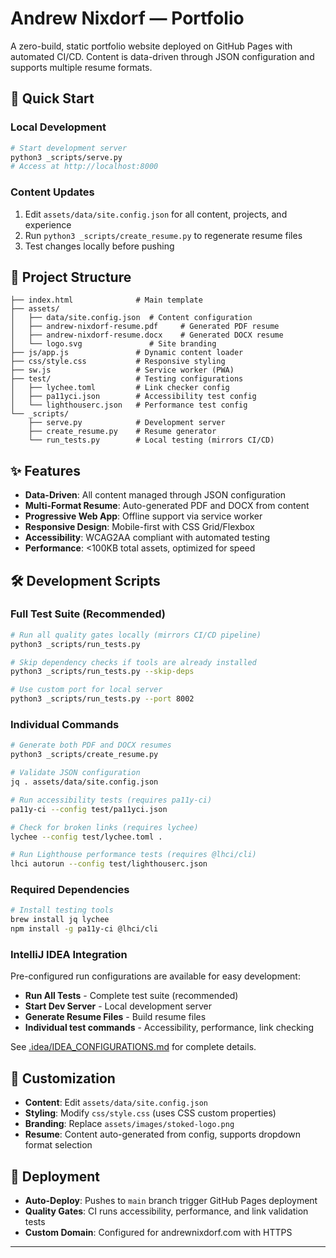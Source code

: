 
# Andrew Nixdorf — Portfolio

A zero-build, static portfolio website deployed on GitHub Pages with automated CI/CD. Content is data-driven through JSON configuration and supports multiple resume formats.

## 🚀 Quick Start

### Local Development
```bash
# Start development server
python3 _scripts/serve.py
# Access at http://localhost:8000
```

### Content Updates
1. Edit `assets/data/site.config.json` for all content, projects, and experience
2. Run `python3 _scripts/create_resume.py` to regenerate resume files
3. Test changes locally before pushing

## 📁 Project Structure

```
├── index.html              # Main template
├── assets/
│   ├── data/site.config.json  # Content configuration
│   ├── andrew-nixdorf-resume.pdf     # Generated PDF resume
│   ├── andrew-nixdorf-resume.docx    # Generated DOCX resume
│   └── logo.svg               # Site branding
├── js/app.js               # Dynamic content loader
├── css/style.css           # Responsive styling
├── sw.js                   # Service worker (PWA)
├── test/                   # Testing configurations
│   ├── lychee.toml         # Link checker config
│   ├── pa11yci.json        # Accessibility test config
│   └── lighthouserc.json   # Performance test config
└── _scripts/
    ├── serve.py            # Development server
    ├── create_resume.py    # Resume generator
    └── run_tests.py        # Local testing (mirrors CI/CD)
```

## ✨ Features

- **Data-Driven**: All content managed through JSON configuration
- **Multi-Format Resume**: Auto-generated PDF and DOCX from content
- **Progressive Web App**: Offline support via service worker
- **Responsive Design**: Mobile-first with CSS Grid/Flexbox
- **Accessibility**: WCAG2AA compliant with automated testing
- **Performance**: <100KB total assets, optimized for speed

## 🛠️ Development Scripts

### Full Test Suite (Recommended)
```bash
# Run all quality gates locally (mirrors CI/CD pipeline)
python3 _scripts/run_tests.py

# Skip dependency checks if tools are already installed
python3 _scripts/run_tests.py --skip-deps

# Use custom port for local server
python3 _scripts/run_tests.py --port 8002
```

### Individual Commands
```bash
# Generate both PDF and DOCX resumes
python3 _scripts/create_resume.py

# Validate JSON configuration
jq . assets/data/site.config.json

# Run accessibility tests (requires pa11y-ci)
pa11y-ci --config test/pa11yci.json

# Check for broken links (requires lychee)
lychee --config test/lychee.toml .

# Run Lighthouse performance tests (requires @lhci/cli)
lhci autorun --config test/lighthouserc.json
```

### Required Dependencies
```bash
# Install testing tools
brew install jq lychee
npm install -g pa11y-ci @lhci/cli
```

### IntelliJ IDEA Integration
Pre-configured run configurations are available for easy development:
- **Run All Tests** - Complete test suite (recommended)
- **Start Dev Server** - Local development server  
- **Generate Resume Files** - Build resume files
- **Individual test commands** - Accessibility, performance, link checking

See [.idea/IDEA_CONFIGURATIONS.md](test/TESTING.md) for complete details.

## 🔧 Customization

- **Content**: Edit `assets/data/site.config.json`
- **Styling**: Modify `css/style.css` (uses CSS custom properties)
- **Branding**: Replace `assets/images/stoked-logo.png`
- **Resume**: Content auto-generated from config, supports dropdown format selection

## 🚢 Deployment

- **Auto-Deploy**: Pushes to `main` branch trigger GitHub Pages deployment
- **Quality Gates**: CI runs accessibility, performance, and link validation tests
- **Custom Domain**: Configured for andrewnixdorf.com with HTTPS

---

